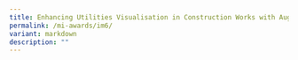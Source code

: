 ```yaml
---
title: Enhancing Utilities Visualisation in Construction Works with Augmented Reality
permalink: /mi-awards/im6/
variant: markdown
description: ""
---
```

